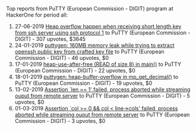 Top reports from PuTTY (European Commission - DIGIT) program at HackerOne for period all:

1. 27-06-2019 [Heap overflow happen when receiving short length key from ssh server using ssh protocol 1](https://hackerone.com/reports/630462) to PuTTY (European Commission - DIGIT) - 307 upvotes, $3645
2. 24-01-2019 [puttygen: 160MB memory leak while trying to extract openssh public key from crafted key file](https://hackerone.com/reports/484930) to PuTTY (European Commission - DIGIT) - 46 upvotes, $0
3. 17-01-2019 [heap-use-after-free (READ of size 8) in main()](https://hackerone.com/reports/481532) to PuTTY (European Commission - DIGIT) - 22 upvotes, $0
4. 18-01-2019 [puttygen: heap-buffer-overflow in mp_get_decimal()](https://hackerone.com/reports/482200) to PuTTY (European Commission - DIGIT) - 19 upvotes, $0
5. 13-02-2019 [ Assertion `len == 1' failed, process aborted while streaming ouput from remote server](https://hackerone.com/reports/495508) to PuTTY (European Commission - DIGIT) - 5 upvotes, $0
6. 01-03-2019 [Assertion `col \>= 0 && col \< line-\>cols' failed, process aborted while streaming ouput from remote server](https://hackerone.com/reports/503821) to PuTTY (European Commission - DIGIT) - 3 upvotes, $0
